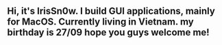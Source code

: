 Hi, it's IrisSn0w.
I build GUI applications, mainly for MacOS.
Currently living in Vietnam.
my birthday is 27/09
hope you guys welcome me!
----------------------------------------------------------------------------
